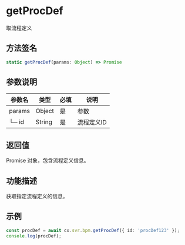 # getProcDef

取流程定义

## 方法签名
```typescript
static getProcDef(params: Object) => Promise
```

## 参数说明
| 参数名 | 类型 | 必填 | 说明 |
|--------|------|------|------|
| params | Object | 是 | 参数 |
| └─ id | String | 是 | 流程定义ID |

## 返回值
Promise 对象，包含流程定义信息。

## 功能描述
获取指定流程定义的信息。

## 示例
```typescript
const procDef = await cx.svr.bpm.getProcDef({ id: 'procDef123' });
console.log(procDef);
``` 